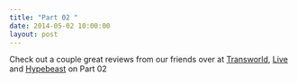```yaml
---
title: "Part 02 "
date: 2014-05-02 10:00:00
layout: post
---
```


<p>Check out a couple great reviews from our friends over at <a href="http://skateboarding.transworld.net/1000196888/videos/caste-x-magenta-part-2/">Transworld</a>, <a href="http://liveskateboardmedia.com/fr">Live</a> and <a href="http://hypebeast.com/2014/5/caste-profiles-magenta-skateboards-in-caste-x-magenta-part-2">Hypebeast</a> on Part 02</p>

<p><a href="http://skateboarding.transworld.net/1000196888/videos/caste-x-magenta-part-2/"><img alt="" data-rich-file-id="20" src="http://s3.amazonaws.com/caste-server-production/rich/rich_files/rich_files/20/blog/screen-20shot-202014-05-02-20at-2010-30-01-20am.png" /></a></p>

<p><a href="http://liveskateboardmedia.com/fr"><img alt="" data-rich-file-id="19" src="http://s3.amazonaws.com/caste-server-production/rich/rich_files/rich_files/19/blog/screen-20shot-202014-05-02-20at-2010-27-47-20am.png" /></a><a href="http://hypebeast.com/2014/5/caste-profiles-magenta-skateboards-in-caste-x-magenta-part-2"><img alt="" data-rich-file-id="18" src="http://s3.amazonaws.com/caste-server-production/rich/rich_files/rich_files/18/blog/screen-20shot-202014-05-02-20at-2010-26-56-20am.png" /></a></p>

